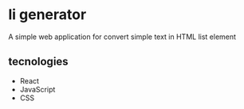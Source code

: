 # li generator

A simple web application for convert simple text in HTML list element

## tecnologies

* React
* JavaScript
* CSS

